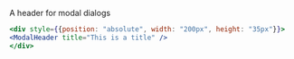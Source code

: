 A header for modal dialogs

```jsx
<div style={{position: "absolute", width: "200px", height: "35px"}}>
<ModalHeader title="This is a title" />
</div>
```
